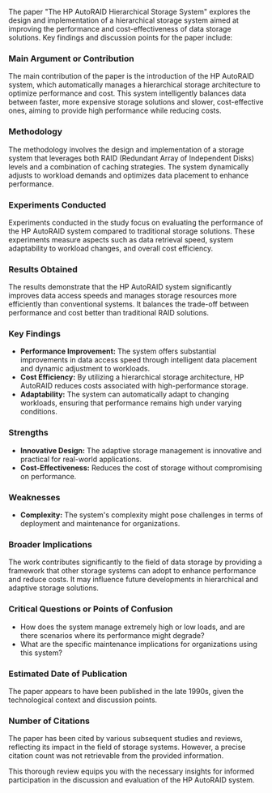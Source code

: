 The paper "The HP AutoRAID Hierarchical Storage System" explores the design and implementation of a hierarchical storage system aimed at improving the performance and cost-effectiveness of data storage solutions. Key findings and discussion points for the paper include:

### Main Argument or Contribution
The main contribution of the paper is the introduction of the HP AutoRAID system, which automatically manages a hierarchical storage architecture to optimize performance and cost. This system intelligently balances data between faster, more expensive storage solutions and slower, cost-effective ones, aiming to provide high performance while reducing costs.

### Methodology
The methodology involves the design and implementation of a storage system that leverages both RAID (Redundant Array of Independent Disks) levels and a combination of caching strategies. The system dynamically adjusts to workload demands and optimizes data placement to enhance performance.

### Experiments Conducted
Experiments conducted in the study focus on evaluating the performance of the HP AutoRAID system compared to traditional storage solutions. These experiments measure aspects such as data retrieval speed, system adaptability to workload changes, and overall cost efficiency.

### Results Obtained
The results demonstrate that the HP AutoRAID system significantly improves data access speeds and manages storage resources more efficiently than conventional systems. It balances the trade-off between performance and cost better than traditional RAID solutions.

### Key Findings
- **Performance Improvement:** The system offers substantial improvements in data access speed through intelligent data placement and dynamic adjustment to workloads.
- **Cost Efficiency:** By utilizing a hierarchical storage architecture, HP AutoRAID reduces costs associated with high-performance storage.
- **Adaptability:** The system can automatically adapt to changing workloads, ensuring that performance remains high under varying conditions.

### Strengths
- **Innovative Design:** The adaptive storage management is innovative and practical for real-world applications.
- **Cost-Effectiveness:** Reduces the cost of storage without compromising on performance.

### Weaknesses
- **Complexity:** The system's complexity might pose challenges in terms of deployment and maintenance for organizations.

### Broader Implications
The work contributes significantly to the field of data storage by providing a framework that other storage systems can adopt to enhance performance and reduce costs. It may influence future developments in hierarchical and adaptive storage solutions.

### Critical Questions or Points of Confusion
- How does the system manage extremely high or low loads, and are there scenarios where its performance might degrade?
- What are the specific maintenance implications for organizations using this system?

### Estimated Date of Publication
The paper appears to have been published in the late 1990s, given the technological context and discussion points.

### Number of Citations
The paper has been cited by various subsequent studies and reviews, reflecting its impact in the field of storage systems. However, a precise citation count was not retrievable from the provided information.

This thorough review equips you with the necessary insights for informed participation in the discussion and evaluation of the HP AutoRAID system.